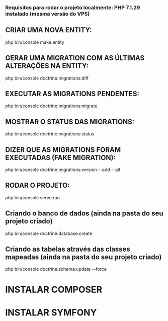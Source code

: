 ### Requisitos para rodar o projeto localmente: PHP 7.1.29 instalado (mesma versão do VPS)

## CRIAR UMA NOVA ENTITY:
php bin/console make:entity

## GERAR UMA MIGRATION COM AS ÚLTIMAS ALTERAÇÕES NA ENTITY:
php bin/console doctrine:migrations:diff

## EXECUTAR AS MIGRATIONS PENDENTES:
php bin/console doctrine:migrations:migrate

## MOSTRAR O STATUS DAS MIGRATIONS:
php bin/console doctrine:migrations:status

## DIZER QUE AS MIGRATIONS FORAM EXECUTADAS (FAKE MIGRATION):
php bin/console doctrine:migrations:version --add --all

## RODAR O PROJETO:
php bin/console serve:run





## Criando o banco de dados (ainda na pasta do seu projeto criado)
php bin/console doctrine:database:create

## Criando as tabelas através das classes mapeadas (ainda na pasta do seu projeto criado)
php bin/console doctrine:schema:update --force

# INSTALAR COMPOSER
# INSTALAR SYMFONY

